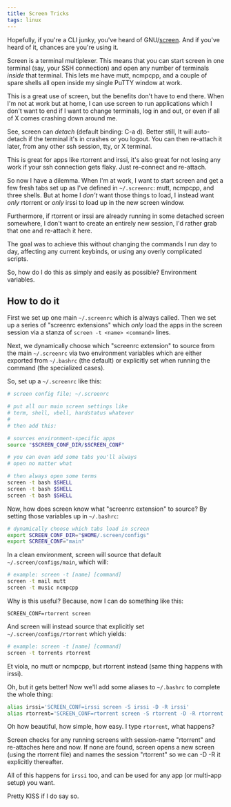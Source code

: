```yaml
---
title: Screen Tricks
tags: linux
---
```


Hopefully, if you're a CLI junky, you've heard of GNU/[screen][]. And if 
you've heard of it, chances are you're using it.

Screen is a terminal multiplexer. This means that you can start screen 
in one terminal (say, your SSH connection) and open any number of 
terminals *inside* that terminal. This lets me have mutt, ncmpcpp, and a 
couple of spare shells all open inside my single PuTTY window at work.

This is a great use of screen, but the benefits don't have to end there. 
When I'm not at work but at home, I can use screen to run applications 
which I don't want to end if I want to change terminals, log in and out, 
or even if all of X comes crashing down around me.

See, screen can *detach* (default binding: C-a d). Better still, It will 
auto-detach if the terminal it's in crashes or you logout. You can then 
re-attach it later, from any other ssh session, tty, or X terminal.

This is great for apps like rtorrent and irssi, it's also great for not 
losing any work if your ssh connection gets flaky. Just re-connect and 
re-attach.

So now I have a dilemma. When I'm at work, I want to start screen and 
get a few fresh tabs set up as I've defined in `~/.screenrc`: mutt, 
ncmpcpp, and three shells. But at home I *don't* want those things to 
load, I instead want *only* rtorrent or *only* irssi to load up in the 
new screen window.

Furthermore, if rtorrent or irssi are already running in some detached 
screen somewhere, I don't want to create an entirely new session, I'd 
rather grab that one and re-attach it here.

The goal was to achieve this without changing the commands I run day to 
day, affecting any current keybinds, or using any overly complicated 
scripts.

So, how do I do this as simply and easily as possible? Environment 
variables.

## How to do it

First we set up one main `~/.screenrc` which is always called. Then we 
set up a series of "screenrc extensions" which *only* load the apps in 
the screen session via a stanza of `screen -t <name> <command>` lines.

Next, we dynamically choose which "screenrc extension" to source from 
the main `~/.screenrc` via two environment variables which are either 
exported from `~/.bashrc` (the default) or explicitly set when running 
the command (the specialized cases).

So, set up a `~/.screenrc` like this:

```bash 
# screen config file; ~/.screenrc

# put all our main screen settings like
# term, shell, vbell, hardstatus whatever
#
# then add this:

# sources environment-specific apps
source "$SCREEN_CONF_DIR/$SCREEN_CONF"

# you can even add some tabs you'll always
# open no matter what

# then always open some terms
screen -t bash $SHELL
screen -t bash $SHELL
screen -t bash $SHELL
```

Now, how does screen know what "screenrc extension" to source? By 
setting those variables up in `~/.bashrc`:

```bash 
# dynamically choose which tabs load in screen
export SCREEN_CONF_DIR="$HOME/.screen/configs"
export SCREEN_CONF="main"
```

In a clean environment, screen will source that default 
`~/.screen/configs/main`, which will:

```bash 
# example: screen -t [name] [command]
screen -t mail mutt
screen -t music ncmpcpp
```

Why is this useful? Because, now I can do something like this:

    SCREEN_CONF=rtorrent screen

And screen will instead source that explicitly set 
`~/.screen/configs/rtorrent` which yields:

```bash 
# example: screen -t [name] [command]
screen -t torrents rtorrent 
```

Et viola, no mutt or ncmpcpp, but rtorrent instead (same thing happens 
with irssi).

Oh, but it gets better! Now we'll add some aliases to `~/.bashrc` to 
complete the whole thing:

```bash 
alias irssi='SCREEN_CONF=irssi screen -S irssi -D -R irssi'
alias rtorrent='SCREEN_CONF=rtorrent screen -S rtorrent -D -R rtorrent'
```

Oh how beautiful, how simple, how easy. I type `rtorrent`, what happens?

Screen checks for any running screens with session-name "rtorrent" and 
re-attaches here and now. If none are found, screen opens a new screen 
(using the rtorrent file) and names the session "rtorrent" so we can -D 
-R it explicitly thereafter.

All of this happens for `irssi` too, and can be used for any app (or 
multi-app setup) you want.

Pretty KISS if I do say so.

[screen]: http://www.gnu.org/software/screen/ "screen at gnu.org"

